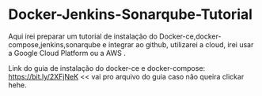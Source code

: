 # Docker-Jenkins-Sonarqube-Tutorial
Aqui irei preparar um tutorial de instalação do Docker-ce,docker-compose,jenkins,sonarqube e integrar ao github, utilizarei a cloud, irei usar a Google Cloud  Platform ou a AWS .

Link do guia de instalação do docker-ce e docker-compose: https://bit.ly/2XFjNeK   << vai pro arquivo do guia caso não queira clickar hehe.
